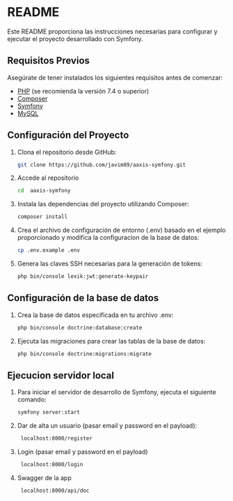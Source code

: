 # README

Este README proporciona las instrucciones necesarias para configurar y ejecutar el proyecto desarrollado con Symfony.

## Requisitos Previos

Asegúrate de tener instalados los siguientes requisitos antes de comenzar:

- [PHP](https://www.php.net/manual/en/install.php) (se recomienda la versión 7.4 o superior)
- [Composer](https://getcomposer.org/download/)
- [Symfony](https://symfony.com/download)
- [MySQL](https://dev.mysql.com/downloads/)

## Configuración del Proyecto

1. Clona el repositorio desde GitHub:

   ```bash
   git clone https://github.com/javim89/aaxis-symfony.git
   ```
2. Accede al repositorio
    ```bash
   cd  aaxis-symfony
   ```
3. Instala las dependencias del proyecto utilizando Composer:
    ```bash
    composer install
    ```
4. Crea el archivo de configuración de entorno (.env) basado en el ejemplo proporcionado y modifica la configuracion de la base de datos:
    ```bash
    cp .env.example .env
    ```
5. Genera las claves SSH necesarias para la generación de tokens:
    ```bash
    php bin/console lexik:jwt:generate-keypair
    ```
## Configuración de la base de datos

1. Crea la base de datos especificada en tu archivo .env:
    ```bash
    php bin/console doctrine:database:create
    ```
2. Ejecuta las migraciones para crear las tablas de la base de datos:
    ```bash
    php bin/console doctrine:migrations:migrate
    ```

## Ejecucion servidor local

1. Para iniciar el servidor de desarrollo de Symfony, ejecuta el siguiente comando:
    ```bash
    symfony server:start
    ```
2. Dar de alta un usuario (pasar email y password en el payload):
   ```bash
    localhost:8000/register
    ```
3. Login (pasar email y password en el payload)
   ```bash
    localhost:8000/login
    ```
4. Swagger de la app
   ```bash
    localhost:8000/api/doc
    ```
